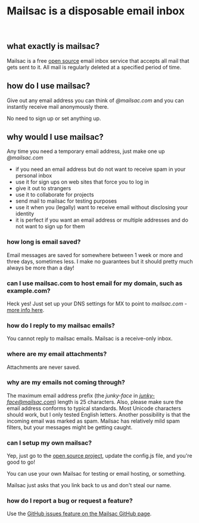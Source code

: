 # <span class="skinny">Mailsac</span> is a disposable email inbox

<br />

## what exactly is mailsac?
Mailsac is a free [open source](https://github.com/ruffrey/mailsac) email inbox service that accepts all mail that gets sent to it. All mail is regularly deleted at a specified period of time.

## how do I use mailsac?
Give out any email address you can think of *@mailsac.com* and you can instantly receive mail anonymously there.

No need to sign up or set anything up.

## why would I use mailsac?
Any time you need a temporary email address, just make one up *@mailsac.com*

- if you need an email address but do not want to receive spam in your personal inbox
- use it for sign ups on web sites that force you to log in
- give it out to strangers
- use it to collaborate for projects
- send mail to mailsac for testing purposes
- use it when you (legally) want to receive email without disclosing your identity
- it is perfect if you want an email address or multiple addresses and do not want to sign up for them

### how long is email saved?
Email messages are saved for somewhere between 1 week or more and three days, sometimes less. I make no guarantees but it should pretty much always be more than a day!

### can I use mailsac.com to host email for my domain, such as example.com?
Heck yes! Just set up your DNS settings for MX to point to *mailsac.com* - <a href="http://mailsac.com/domainsetup">more info here</a>.

### how do I reply to my mailsac emails?
You cannot reply to mailsac emails. Mailsac is a receive-only inbox.

### where are my email attachments?
Attachments are never saved.

### why are my emails not coming through?
The maximum email address prefix (the *junky-face* in *junky-face@mailsac.com*) length is 25 characters. Also, please make sure the email address conforms to typical standards. Most Unicode characters should work, but I only tested English letters.
Another possibility is that the incoming email was marked as spam. Mailsac has relatively mild spam filters, but your messages might be getting caught.

### can I setup my own mailsac?
Yep, just go to the [open source project](https://github.com/ruffrey/mailsac), update the config.js file, and you're good to go!

You can use your own Mailsac for testing or email hosting, or something.

Mailsac just asks that you link back to us and don't steal our name.

### how do I report a bug or request a feature?
Use the [GitHub issues feature on the Mailsac GitHub page](https://github.com/ruffrey/mailsac/issues).
